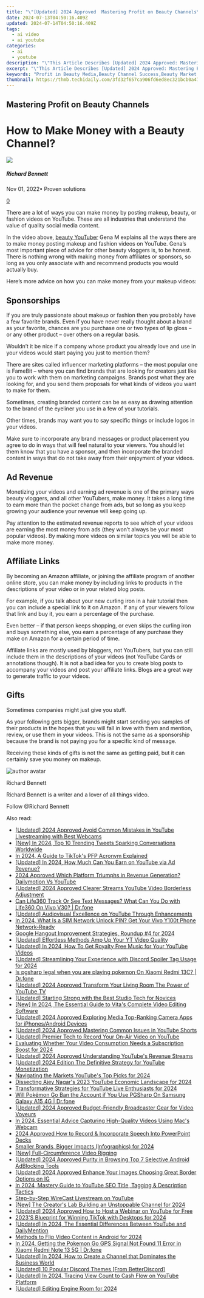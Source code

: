 ```yaml
---
title: "\"[Updated] 2024 Approved  Mastering Profit on Beauty Channels\""
date: 2024-07-13T04:50:16.409Z
updated: 2024-07-14T04:50:16.409Z
tags:
  - ai video
  - ai youtube
categories:
  - ai
  - youtube
description: "\"This Article Describes [Updated] 2024 Approved: Mastering Profit on Beauty Channels\""
excerpt: "\"This Article Describes [Updated] 2024 Approved: Mastering Profit on Beauty Channels\""
keywords: "Profit in Beauty Media,Beauty Channel Success,Beauty Market Mastery,Beauty SEO Strategies,Online Beauty Profit,Boosting Beauty Sales,Beauty Channels ROI"
thumbnail: https://thmb.techidaily.com/3fd32f657ca906fd6ed8ec321bcb0a471e050e9fdbe1e0332d4aba568afc6cd5.jpg
---
```


## Mastering Profit on Beauty Channels

# How to Make Money with a Beauty Channel?

![](https://images.wondershare.com/filmora/article-images/richard-bennett.jpg)

##### Richard Bennett

 Nov 01, 2022• Proven solutions

[0](#commentsBoxSeoTemplate)

There are a lot of ways you can make money by posting makeup, beauty, or fashion videos on YouTube. These are all industries that understand the value of quality social media content.

 In the video above, [beauty YouTuber](https://tools.techidaily.com/wondershare/filmora/download/) Gena M explains all the ways there are to make money posting makeup and fashion videos on YouTube. Gena’s most important piece of advice for other beauty vloggers is, to be honest. There is nothing wrong with making money from affiliates or sponsors, so long as you only associate with and recommend products you would actually buy.

Here’s more advice on how you can make money from your makeup videos:

## Sponsorships

If you are truly passionate about makeup or fashion then you probably have a few favorite brands. Even if you have never really thought about a brand as your favorite, chances are you purchase one or two types of lip gloss – or any other product – over others on a regular basis.

Wouldn’t it be nice if a company whose product you already love and use in your videos would start paying you just to mention them?

There are sites called influencer marketing platforms – the most popular one is FameBit – where you can find brands that are looking for creators just like you to work with them on marketing campaigns. Brands post what they are looking for, and you send them proposals for what kinds of videos you want to make for them.

Sometimes, creating branded content can be as easy as drawing attention to the brand of the eyeliner you use in a few of your tutorials.

Other times, brands may want you to say specific things or include logos in your videos.

Make sure to incorporate any brand messages or product placement you agree to do in ways that will feel natural to your viewers. You should let them know that you have a sponsor, and then incorporate the branded content in ways that do not take away from their enjoyment of your videos.

## Ad Revenue

Monetizing your videos and earning ad revenue is one of the primary ways beauty vloggers, and all other YouTubers, make money. It takes a long time to earn more than the pocket change from ads, but so long as you keep growing your audience your revenue will keep going up.

Pay attention to the estimated revenue reports to see which of your videos are earning the most money from ads (they won’t always be your most popular videos). By making more videos on similar topics you will be able to make more money.

## Affiliate Links

By becoming an Amazon affiliate, or joining the affiliate program of another online store, you can make money by including links to products in the descriptions of your video or in your related blog posts.

For example, if you talk about your new curling iron in a hair tutorial then you can include a special link to it on Amazon. If any of your viewers follow that link and buy it, you earn a percentage of the purchase.

Even better – if that person keeps shopping, or even skips the curling iron and buys something else, you earn a percentage of any purchase they make on Amazon for a certain period of time.

Affiliate links are mostly used by bloggers, not YouTubers, but you can still include them in the descriptions of your videos (not YouTube Cards or annotations though). It is not a bad idea for you to create blog posts to accompany your videos and post your affiliate links. Blogs are a great way to generate traffic to your videos.

## Gifts

Sometimes companies might just give you stuff.

As your following gets bigger, brands might start sending you samples of their products in the hopes that you will fall in love with them and mention, review, or use them in your videos. This is not the same as a sponsorship because the brand is not paying you for a specific kind of message.

Receiving these kinds of gifts is not the same as getting paid, but it can certainly save you money on makeup.

![author avatar](https://images.wondershare.com/filmora/article-images/richard-bennett.jpg)

Richard Bennett

Richard Bennett is a writer and a lover of all things video.

Follow @Richard Bennett


<ins class="adsbygoogle"
     style="display:block"
     data-ad-format="autorelaxed"
     data-ad-client="ca-pub-7571918770474297"
     data-ad-slot="1223367746"></ins>



<ins class="adsbygoogle"
     style="display:block"
     data-ad-client="ca-pub-7571918770474297"
     data-ad-slot="8358498916"
     data-ad-format="auto"
     data-full-width-responsive="true"></ins>



<span class="atpl-alsoreadstyle">Also read:</span>
<div><ul>
<li><a href="https://youtube-web.techidaily.com/ed-2024-approved-avoid-common-mistakes-in-youtube-livestreaming-with-best-webcams/"><u>[Updated] 2024 Approved  Avoid Common Mistakes in YouTube Livestreaming with Best Webcams</u></a></li>
<li><a href="https://twitter-videos.techidaily.com/new-in-2024-top-10-trending-tweets-sparking-conversations-worldwide/"><u>[New] In 2024, Top 10 Trending Tweets Sparking Conversations Worldwide</u></a></li>
<li><a href="https://tiktok-video-files.techidaily.com/in-2024-a-guide-to-tiktoks-pfp-acronym-explained/"><u>In 2024, A Guide to TikTok's PFP Acronym Explained</u></a></li>
<li><a href="https://youtube-web.techidaily.com/ed-in-2024-how-much-can-you-earn-on-youtube-via-ad-revenue/"><u>[Updated] In 2024, How Much Can You Earn on YouTube via Ad Revenue?</u></a></li>
<li><a href="https://youtube-web.techidaily.com/approved-which-platform-triumphs-in-revenue-generation-dailymotion-vs-youtube/"><u>2024 Approved  Which Platform Triumphs in Revenue Generation? Dailymotion Vs YouTube</u></a></li>
<li><a href="https://youtube-web.techidaily.com/ed-2024-approved-clearer-streams-youtube-video-borderless-adjustment/"><u>[Updated] 2024 Approved  Clearer Streams  YouTube Video Borderless Adjustment</u></a></li>
<li><a href="https://fake-location.techidaily.com/can-life360-track-or-see-text-messages-what-can-you-do-with-life360-on-vivo-v30-drfone-by-drfone-virtual-android/"><u>Can Life360 Track Or See Text Messages? What Can You Do with Life360 On Vivo V30? | Dr.fone</u></a></li>
<li><a href="https://youtube-web.techidaily.com/ed-audiovisual-excellence-on-youtube-through-enhancements/"><u>[Updated] Audiovisual Excellence on YouTube Through Enhancements</u></a></li>
<li><a href="https://sim-unlock.techidaily.com/in-2024-what-is-a-sim-network-unlock-pin-get-your-vivo-y100t-phone-network-ready-by-drfone-android/"><u>In 2024, What Is a SIM Network Unlock PIN? Get Your Vivo Y100t Phone Network-Ready</u></a></li>
<li><a href="https://digital-screen-recording.techidaily.com/google-hangout-improvement-strategies-roundup-4-for-2024/"><u>Google Hangout Improvement Strategies, Roundup #4 for 2024</u></a></li>
<li><a href="https://youtube-web.techidaily.com/ed-effortless-methods-amp-up-your-yt-video-quality/"><u>[Updated] Effortless Methods  Amp Up Your YT Video Quality</u></a></li>
<li><a href="https://youtube-web.techidaily.com/ed-in-2024-how-to-get-royalty-free-music-for-your-youtube-videos/"><u>[Updated] In 2024, How To Get Royalty Free Music for Your YouTube Videos</u></a></li>
<li><a href="https://discord-videos.techidaily.com/updated-streamlining-your-experience-with-discord-spoiler-tag-usage-for-2024/"><u>[Updated] Streamlining Your Experience with Discord Spoiler Tag Usage for 2024</u></a></li>
<li><a href="https://fake-location.techidaily.com/is-pgsharp-legal-when-you-are-playing-pokemon-on-xiaomi-redmi-13c-drfone-by-drfone-virtual-android/"><u>Is pgsharp legal when you are playing pokemon On Xiaomi Redmi 13C? | Dr.fone</u></a></li>
<li><a href="https://youtube-web.techidaily.com/ed-2024-approved-transform-your-living-room-the-power-of-youtube-tv/"><u>[Updated] 2024 Approved  Transform Your Living Room  The Power of YouTube TV</u></a></li>
<li><a href="https://youtube-web.techidaily.com/ed-starting-strong-with-the-best-studio-tech-for-novices/"><u>[Updated] Starting Strong with the Best Studio Tech for Novices</u></a></li>
<li><a href="https://fox-cloud.techidaily.com/new-in-2024-the-essential-guide-to-vitas-complete-video-editing-software/"><u>[New] In 2024, The Essential Guide to Vita's Complete Video Editing Software</u></a></li>
<li><a href="https://youtube-web.techidaily.com/ed-2024-approved-exploring-media-top-ranking-camera-apps-for-iphonesandroid-devices/"><u>[Updated] 2024 Approved  Exploring Media  Top-Ranking Camera Apps for iPhones/Android Devices</u></a></li>
<li><a href="https://youtube-web.techidaily.com/ed-2024-approved-mastering-common-issues-in-youtube-shorts/"><u>[Updated] 2024 Approved  Mastering Common Issues in YouTube Shorts</u></a></li>
<li><a href="https://youtube-web.techidaily.com/ed-premier-tech-to-record-your-on-air-video-on-youtube/"><u>[Updated] Premier Tech to Record Your On-Air Video on YouTube</u></a></li>
<li><a href="https://youtube-clips.techidaily.com/evaluating-whether-your-video-consumption-needs-a-subscription-boost-for-2024/"><u>Evaluating Whether Your Video Consumption Needs a Subscription Boost for 2024</u></a></li>
<li><a href="https://youtube-web.techidaily.com/ed-2024-approved-understanding-youtubes-revenue-streams/"><u>[Updated] 2024 Approved  Understanding YouTube's Revenue Streams</u></a></li>
<li><a href="https://youtube-web.techidaily.com/ed-2024-edition-the-definitive-strategy-for-youtube-monetization/"><u>[Updated] 2024 Edition  The Definitive Strategy for YouTube Monetization</u></a></li>
<li><a href="https://youtube-web.techidaily.com/ating-the-markets-youtubes-top-picks-for-2024/"><u>Navigating the Markets  YouTube's Top Picks for 2024</u></a></li>
<li><a href="https://youtube-web.techidaily.com/cting-ajey-nagars-2023-youtube-economic-landscape-for-2024/"><u>Dissecting Ajey Nagar's 2023 YouTube Economic Landscape for 2024</u></a></li>
<li><a href="https://youtube-web.techidaily.com/formative-strategies-for-youtube-live-enthusiasts-for-2024/"><u>Transformative Strategies for YouTube Live Enthusiasts for 2024</u></a></li>
<li><a href="https://change-location.techidaily.com/will-pokemon-go-ban-the-account-if-you-use-pgsharp-on-samsung-galaxy-a15-4g-drfone-by-drfone-virtual-android/"><u>Will Pokémon Go Ban the Account if You Use PGSharp On Samsung Galaxy A15 4G | Dr.fone</u></a></li>
<li><a href="https://youtube-web.techidaily.com/ed-2024-approved-budget-friendly-broadcaster-gear-for-video-voyeurs/"><u>[Updated] 2024 Approved  Budget-Friendly Broadcaster Gear for Video Voyeurs</u></a></li>
<li><a href="https://digital-screen-recording.techidaily.com/in-2024-essential-advice-capturing-high-quality-videos-using-macs-webcam/"><u>In 2024, Essential Advice  Capturing High-Quality Videos Using Mac's Webcam</u></a></li>
<li><a href="https://some-knowledge.techidaily.com/2024-approved-how-to-record-and-incorporate-speech-into-powerpoint-decks/"><u>2024 Approved  How to Record & Incorporate Speech Into PowerPoint Decks</u></a></li>
<li><a href="https://youtube-web.techidaily.com/er-brands-bigger-impacts-infographics-for-2024/"><u>Smaller Brands, Bigger Impacts (Infographics) for 2024</u></a></li>
<li><a href="https://some-techniques.techidaily.com/new-full-circumference-video-rigging/"><u>[New] Full-Circumference Video Rigging</u></a></li>
<li><a href="https://youtube-web.techidaily.com/ed-2024-approved-purity-in-browsing-top-7-selective-android-adblocking-tools/"><u>[Updated] 2024 Approved  Purity in Browsing  Top 7 Selective Android AdBlocking Tools</u></a></li>
<li><a href="https://instagram-clips.techidaily.com/updated-2024-approved-enhance-your-images-choosing-great-border-options-on-ig/"><u>[Updated] 2024 Approved  Enhance Your Images  Choosing Great Border Options on IG</u></a></li>
<li><a href="https://youtube-docs.techidaily.com/24-mastery-guide-to-youtube-seo-title-tagging-and-description-tactics/"><u>In 2024, Mastery Guide to YouTube SEO  Title, Tagging & Description Tactics</u></a></li>
<li><a href="https://youtube-web.techidaily.com/by-step-wirecast-livestream-on-youtube/"><u>Step-by-Step  WireCast Livestream on YouTube</u></a></li>
<li><a href="https://youtube-web.techidaily.com/he-creators-lab-building-an-unstoppable-channel-for-2024/"><u>[New] The Creator's Lab  Building an Unstoppable Channel for 2024</u></a></li>
<li><a href="https://youtube-web.techidaily.com/ed-2024-approved-how-to-host-a-webinar-on-youtube-for-free/"><u>[Updated] 2024 Approved  How to Host a Webinar on YouTube for Free</u></a></li>
<li><a href="https://tiktok-clips.techidaily.com/2023s-blueprint-for-winning-tiktok-with-desktops-for-2024/"><u>2023'S Blueprint for Winning TikTok with Desktops for 2024</u></a></li>
<li><a href="https://youtube-web.techidaily.com/ed-in-2024-the-essential-differences-between-youtube-and-dailymention/"><u>[Updated] In 2024, The Essential Differences Between YouTube and DailyMention</u></a></li>
<li><a href="https://extra-guidance.techidaily.com/methods-to-flip-video-content-in-android-for-2024/"><u>Methods to Flip Video Content in Android for 2024</u></a></li>
<li><a href="https://android-location.techidaily.com/in-2024-getting-the-pokemon-go-gps-signal-not-found-11-error-in-xiaomi-redmi-note-13-5g-drfone-by-drfone-virtual/"><u>In 2024, Getting the Pokemon Go GPS Signal Not Found 11 Error in Xiaomi Redmi Note 13 5G | Dr.fone</u></a></li>
<li><a href="https://youtube-web.techidaily.com/ed-in-2024-how-to-create-a-channel-that-dominates-the-business-world/"><u>[Updated] In 2024, How to Create a Channel that Dominates the Business World</u></a></li>
<li><a href="https://discord-videos.techidaily.com/updated-10-popular-discord-themes-from-betterdiscord/"><u>[Updated] 10 Popular Discord Themes [From BetterDiscord]</u></a></li>
<li><a href="https://youtube-web.techidaily.com/ed-in-2024-tracing-view-count-to-cash-flow-on-youtube-platform/"><u>[Updated] In 2024, Tracing View Count to Cash Flow on YouTube Platform</u></a></li>
<li><a href="https://youtube-web.techidaily.com/ed-editing-engine-room-for-2024/"><u>[Updated] Editing Engine Room for 2024</u></a></li>
</ul></div>
